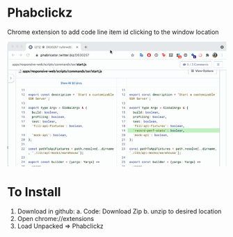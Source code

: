 # Phabclickz
Chrome extension to add code line item id clicking to the window location

![demo](phabclickz.gif)

# To Install

1. Download in github:
    a. Code: Download Zip
    b. unzip to desired location
2. Open chrome://extensions
3. Load Unpacked => Phabclickz
